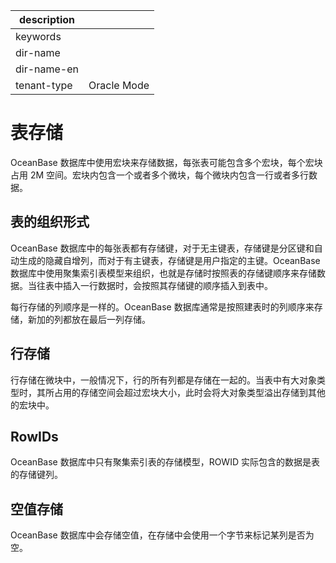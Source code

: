 |description||
|---|---|
|keywords||
|dir-name||
|dir-name-en||
|tenant-type|Oracle Mode|

# 表存储 

OceanBase 数据库中使用宏块来存储数据，每张表可能包含多个宏块，每个宏块占用 2M 空间。宏块内包含一个或者多个微块，每个微块内包含一行或者多行数据。

## 表的组织形式 

OceanBase 数据库中的每张表都有存储键，对于无主键表，存储键是分区键和自动生成的隐藏自增列，而对于有主键表，存储键是用户指定的主键。OceanBase 数据库中使用聚集索引表模型来组织，也就是存储时按照表的存储键顺序来存储数据。当往表中插入一行数据时，会按照其存储键的顺序插入到表中。

每行存储的列顺序是一样的。OceanBase 数据库通常是按照建表时的列顺序来存储，新加的列都放在最后一列存储。

## 行存储 

行存储在微块中，一般情况下，行的所有列都是存储在一起的。当表中有大对象类型时，其所占用的存储空间会超过宏块大小，此时会将大对象类型溢出存储到其他的宏块中。

## RowIDs

OceanBase 数据库中只有聚集索引表的存储模型，ROWID 实际包含的数据是表的存储键列。

## 空值存储 

OceanBase 数据库中会存储空值，在存储中会使用一个字节来标记某列是否为空。
